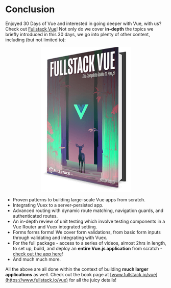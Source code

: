 # Conclusion

Enjoyed 30 Days of Vue and interested in going deeper with Vue, with us? Check out [Fullstack Vue](https://www.fullstack.io/vue/)! Not only do we cover __in-depth__ the topics we briefly introduced in this 30 days, we go into plenty of other content, including (but not limited to):

<p align="center">
  <img src="./day-30/public/assets/fullstack-vue-cover.png" />
</p>

- Proven patterns to building large-scale Vue apps from scratch.
- Integrating Vuex to a server-persisted app.
- Advanced routing with dynamic route matching, navigation guards, and authenticated routes.
- An in-depth review of unit testing which involve testing components in a Vue Router and Vuex integrated setting.
- Forms forms forms! We cover form validations, from basic form inputs through validating and integrating with Vuex.
- For the full package - access to a series of videos, almost 2hrs in length, to set up, build, and deploy an __entire Vue.js application__ from scratch - [check out the app here](https://www.simplecoincap.com/)!
- And much much more.

All the above are all done within the context of building __much larger applications__ as well. Check out the book page at [www.fullstack.io/vue](https://www.fullstack.io/vue) for all the juicy details!